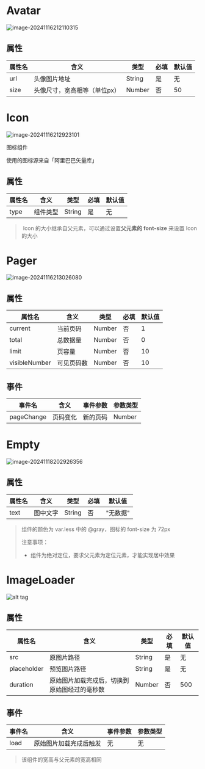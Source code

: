 # Avatar

![image-20241116212110315](C:\Users\17871\AppData\Roaming\Typora\typora-user-images\image-20241116212110315.png)

## 属性

| 属性名 | 含义                         | 类型   | 必填 | 默认值 |
| ------ | ---------------------------- | ------ | ---- | ------ |
| url    | 头像图片地址                 | String | 是   | 无     |
| size   | 头像尺寸，宽高相等（单位px） | Number | 否   | 50     |







# Icon

![image-20241116212923101](C:\Users\17871\AppData\Roaming\Typora\typora-user-images\image-20241116212923101.png)

图标组件

使用的图标源来自「阿里巴巴矢量库」

## 属性

| 属性名 | 含义     | 类型   | 必填 | 默认值 |
| ------ | -------- | ------ | ---- | ------ |
| type   | 组件类型 | String | 是   | 无     |

> ​	Icon 的大小继承自父元素，可以通过设置**父元素的 font-size** 来设置 Icon 的大小







# Pager

![image-20241116213026080](C:\Users\17871\AppData\Roaming\Typora\typora-user-images\image-20241116213026080.png)

## 属性

| 属性名        | 含义       | 类型   | 必填 | 默认值 |
| ------------- | ---------- | ------ | ---- | ------ |
| current       | 当前页码   | Number | 否   | 1      |
| total         | 总数据量   | Number | 否   | 0      |
| limit         | 页容量     | Number | 否   | 10     |
| visibleNumber | 可见页码数 | Number | 否   | 10     |

## 事件

| 事件名     | 含义     | 事件参数 | 参数类型 |
| ---------- | -------- | -------- | -------- |
| pageChange | 页码变化 | 新的页码 | Number   |







# Empty

![image-20241118202926356](C:\Users\17871\AppData\Roaming\Typora\typora-user-images\image-20241118202926356.png)

## 属性

| 属性名 | 含义     | 类型   | 必填 | 默认值   |
| ------ | -------- | ------ | ---- | -------- |
| text   | 图中文字 | String | 否   | "无数据" |

> 组件的颜色为 var.less 中的 @gray，图标的 font-size 为 72px
>
> 注意事项：
>
> - 组件为绝对定位，要求父元素为定位元素，才能实现居中效果







# ImageLoader

![alt tag](http://mdrs.yuanjin.tech/img/20201115132049.gif)

## 属性

| 属性名      | 含义                                         | 类型   | 必填 | 默认值 |
| ----------- | -------------------------------------------- | ------ | ---- | ------ |
| src         | 原图片路径                                   | String | 是   | 无     |
| placeholder | 预览图片路径                                 | String | 是   | 无     |
| duration    | 原始图片加载完成后，切换到原始图经过的毫秒数 | Number | 否   | 500    |

## 事件

| 事件名 | 含义                   | 事件参数 | 参数类型 |
| ------ | ---------------------- | -------- | -------- |
| load   | 原始图片加载完成后触发 | 无       | 无       |

> 该组件的宽高与父元素的宽高相同
